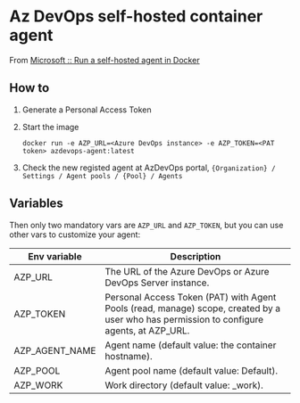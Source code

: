 # Az DevOps self-hosted container agent

From [Microsoft :: Run a self-hosted agent in Docker](https://learn.microsoft.com/en-us/azure/devops/pipelines/agents/docker?view=azure-devops#linux)

## How to

1. Generate a Personal Access Token

2. Start the image
    ```
    docker run -e AZP_URL=<Azure DevOps instance> -e AZP_TOKEN=<PAT token> azdevops-agent:latest
    ```

3. Check the new registed agent at AzDevOps portal, ```{Organization} / Settings / Agent pools / {Pool} / Agents```

## Variables

Then only two mandatory vars are ```AZP_URL``` and ```AZP_TOKEN```, but you can use other vars to customize your agent:

|Env variable|Description|
|-|-|
|AZP_URL|The URL of the Azure DevOps or Azure DevOps Server instance.|
|AZP_TOKEN|Personal Access Token (PAT) with Agent Pools (read, manage) scope, created by a user who has permission to configure agents, at AZP_URL.|
|AZP_AGENT_NAME|Agent name (default value: the container hostname).|
|AZP_POOL|Agent pool name (default value: Default).|
|AZP_WORK|Work directory (default value: _work).|
